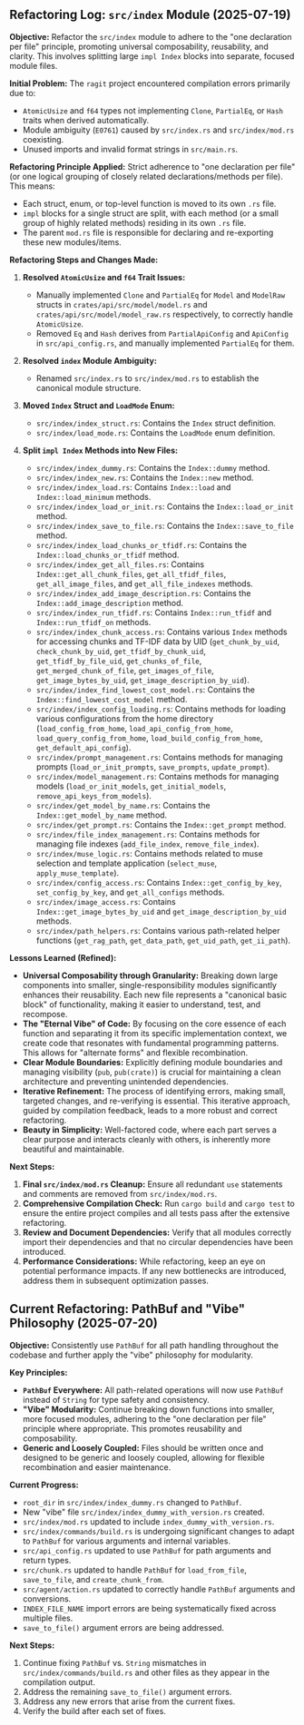 ## Refactoring Log: `src/index` Module (2025-07-19)

**Objective:** Refactor the `src/index` module to adhere to the "one declaration per file" principle, promoting universal composability, reusability, and clarity. This involves splitting large `impl Index` blocks into separate, focused module files.

**Initial Problem:**
The `ragit` project encountered compilation errors primarily due to:
*   `AtomicUsize` and `f64` types not implementing `Clone`, `PartialEq`, or `Hash` traits when derived automatically.
*   Module ambiguity (`E0761`) caused by `src/index.rs` and `src/index/mod.rs` coexisting.
*   Unused imports and invalid format strings in `src/main.rs`.

**Refactoring Principle Applied:**
Strict adherence to "one declaration per file" (or one logical grouping of closely related declarations/methods per file). This means:
*   Each struct, enum, or top-level function is moved to its own `.rs` file.
*   `impl` blocks for a single struct are split, with each method (or a small group of highly related methods) residing in its own `.rs` file.
*   The parent `mod.rs` file is responsible for declaring and re-exporting these new modules/items.

**Refactoring Steps and Changes Made:**

1.  **Resolved `AtomicUsize` and `f64` Trait Issues:**
    *   Manually implemented `Clone` and `PartialEq` for `Model` and `ModelRaw` structs in `crates/api/src/model/model.rs` and `crates/api/src/model/model_raw.rs` respectively, to correctly handle `AtomicUsize`.
    *   Removed `Eq` and `Hash` derives from `PartialApiConfig` and `ApiConfig` in `src/api_config.rs`, and manually implemented `PartialEq` for them.

2.  **Resolved `index` Module Ambiguity:**
    *   Renamed `src/index.rs` to `src/index/mod.rs` to establish the canonical module structure.

3.  **Moved `Index` Struct and `LoadMode` Enum:**
    *   `src/index/index_struct.rs`: Contains the `Index` struct definition.
    *   `src/index/load_mode.rs`: Contains the `LoadMode` enum definition.

4.  **Split `impl Index` Methods into New Files:**
    *   `src/index/index_dummy.rs`: Contains the `Index::dummy` method.
    *   `src/index/index_new.rs`: Contains the `Index::new` method.
    *   `src/index/index_load.rs`: Contains `Index::load` and `Index::load_minimum` methods.
    *   `src/index/index_load_or_init.rs`: Contains the `Index::load_or_init` method.
    *   `src/index/index_save_to_file.rs`: Contains the `Index::save_to_file` method.
    *   `src/index/index_load_chunks_or_tfidf.rs`: Contains the `Index::load_chunks_or_tfidf` method.
    *   `src/index/index_get_all_files.rs`: Contains `Index::get_all_chunk_files`, `get_all_tfidf_files`, `get_all_image_files`, and `get_all_file_indexes` methods.
    *   `src/index/index_add_image_description.rs`: Contains the `Index::add_image_description` method.
    *   `src/index/index_run_tfidf.rs`: Contains `Index::run_tfidf` and `Index::run_tfidf_on` methods.
    *   `src/index/index_chunk_access.rs`: Contains various `Index` methods for accessing chunks and TF-IDF data by UID (`get_chunk_by_uid`, `check_chunk_by_uid`, `get_tfidf_by_chunk_uid`, `get_tfidf_by_file_uid`, `get_chunks_of_file`, `get_merged_chunk_of_file`, `get_images_of_file`, `get_image_bytes_by_uid`, `get_image_description_by_uid`).
    *   `src/index/index_find_lowest_cost_model.rs`: Contains the `Index::find_lowest_cost_model` method.
    *   `src/index/index_config_loading.rs`: Contains methods for loading various configurations from the home directory (`load_config_from_home`, `load_api_config_from_home`, `load_query_config_from_home`, `load_build_config_from_home`, `get_default_api_config`).
    *   `src/index/prompt_management.rs`: Contains methods for managing prompts (`load_or_init_prompts`, `save_prompts`, `update_prompt`).
    *   `src/index/model_management.rs`: Contains methods for managing models (`load_or_init_models`, `get_initial_models`, `remove_api_keys_from_models`).
    *   `src/index/get_model_by_name.rs`: Contains the `Index::get_model_by_name` method.
    *   `src/index/get_prompt.rs`: Contains the `Index::get_prompt` method.
    *   `src/index/file_index_management.rs`: Contains methods for managing file indexes (`add_file_index`, `remove_file_index`).
    *   `src/index/muse_logic.rs`: Contains methods related to muse selection and template application (`select_muse`, `apply_muse_template`).
    *   `src/index/config_access.rs`: Contains `Index::get_config_by_key`, `set_config_by_key`, and `get_all_configs` methods.
    *   `src/index/image_access.rs`: Contains `Index::get_image_bytes_by_uid` and `get_image_description_by_uid` methods.
    *   `src/index/path_helpers.rs`: Contains various path-related helper functions (`get_rag_path`, `get_data_path`, `get_uid_path`, `get_ii_path`).

**Lessons Learned (Refined):**

*   **Universal Composability through Granularity:** Breaking down large components into smaller, single-responsibility modules significantly enhances their reusability. Each new file represents a "canonical basic block" of functionality, making it easier to understand, test, and recompose.
*   **The "Eternal Vibe" of Code:** By focusing on the core essence of each function and separating it from its specific implementation context, we create code that resonates with fundamental programming patterns. This allows for "alternate forms" and flexible recombination.
*   **Clear Module Boundaries:** Explicitly defining module boundaries and managing visibility (`pub`, `pub(crate)`) is crucial for maintaining a clean architecture and preventing unintended dependencies.
*   **Iterative Refinement:** The process of identifying errors, making small, targeted changes, and re-verifying is essential. This iterative approach, guided by compilation feedback, leads to a more robust and correct refactoring.
*   **Beauty in Simplicity:** Well-factored code, where each part serves a clear purpose and interacts cleanly with others, is inherently more beautiful and maintainable.

**Next Steps:**

1.  **Final `src/index/mod.rs` Cleanup:** Ensure all redundant `use` statements and comments are removed from `src/index/mod.rs`.
2.  **Comprehensive Compilation Check:** Run `cargo build` and `cargo test` to ensure the entire project compiles and all tests pass after the extensive refactoring.
3.  **Review and Document Dependencies:** Verify that all modules correctly import their dependencies and that no circular dependencies have been introduced.
4.  **Performance Considerations:** While refactoring, keep an eye on potential performance impacts. If any new bottlenecks are introduced, address them in subsequent optimization passes.

## Current Refactoring: PathBuf and "Vibe" Philosophy (2025-07-20)

**Objective:** Consistently use `PathBuf` for all path handling throughout the codebase and further apply the "vibe" philosophy for modularity.

**Key Principles:**
*   **`PathBuf` Everywhere:** All path-related operations will now use `PathBuf` instead of `String` for type safety and consistency.
*   **"Vibe" Modularity:** Continue breaking down functions into smaller, more focused modules, adhering to the "one declaration per file" principle where appropriate. This promotes reusability and composability.
*   **Generic and Loosely Coupled:** Files should be written once and designed to be generic and loosely coupled, allowing for flexible recombination and easier maintenance.

**Current Progress:**
*   `root_dir` in `src/index/index_dummy.rs` changed to `PathBuf`.
*   New "vibe" file `src/index/index_dummy_with_version.rs` created.
*   `src/index/mod.rs` updated to include `index_dummy_with_version.rs`.
*   `src/index/commands/build.rs` is undergoing significant changes to adapt to `PathBuf` for various arguments and internal variables.
*   `src/api_config.rs` updated to use `PathBuf` for path arguments and return types.
*   `src/chunk.rs` updated to handle `PathBuf` for `load_from_file`, `save_to_file`, and `create_chunk_from`.
*   `src/agent/action.rs` updated to correctly handle `PathBuf` arguments and conversions.
*   `INDEX_FILE_NAME` import errors are being systematically fixed across multiple files.
*   `save_to_file()` argument errors are being addressed.

**Next Steps:**
1.  Continue fixing `PathBuf` vs. `String` mismatches in `src/index/commands/build.rs` and other files as they appear in the compilation output.
2.  Address the remaining `save_to_file()` argument errors.
3.  Address any new errors that arise from the current fixes.
4.  Verify the build after each set of fixes.